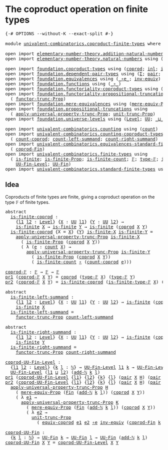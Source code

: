 # The coproduct operation on finite types

<pre class="Agda"><a id="52" class="Symbol">{-#</a> <a id="56" class="Keyword">OPTIONS</a> <a id="64" class="Pragma">--without-K</a> <a id="76" class="Pragma">--exact-split</a> <a id="90" class="Symbol">#-}</a>

<a id="95" class="Keyword">module</a> <a id="102" href="univalent-combinatorics.coproduct-finite-types.html" class="Module">univalent-combinatorics.coproduct-finite-types</a> <a id="149" class="Keyword">where</a>

<a id="156" class="Keyword">open</a> <a id="161" class="Keyword">import</a> <a id="168" href="elementary-number-theory.addition-natural-numbers.html" class="Module">elementary-number-theory.addition-natural-numbers</a> <a id="218" class="Keyword">using</a> <a id="224" class="Symbol">(</a><a id="225" href="elementary-number-theory.addition-natural-numbers.html#988" class="Function">add-ℕ</a><a id="230" class="Symbol">)</a>
<a id="232" class="Keyword">open</a> <a id="237" class="Keyword">import</a> <a id="244" href="elementary-number-theory.natural-numbers.html" class="Module">elementary-number-theory.natural-numbers</a> <a id="285" class="Keyword">using</a> <a id="291" class="Symbol">(</a><a id="292" href="elementary-number-theory.natural-numbers.html#1438" class="Datatype">ℕ</a><a id="293" class="Symbol">)</a>

<a id="296" class="Keyword">open</a> <a id="301" class="Keyword">import</a> <a id="308" href="foundation.coproduct-types.html" class="Module">foundation.coproduct-types</a> <a id="335" class="Keyword">using</a> <a id="341" class="Symbol">(</a><a id="342" href="foundation.coproduct-types.html#1168" class="Datatype">coprod</a><a id="348" class="Symbol">;</a> <a id="350" href="foundation.coproduct-types.html#1239" class="InductiveConstructor">inl</a><a id="353" class="Symbol">;</a> <a id="355" href="foundation.coproduct-types.html#1262" class="InductiveConstructor">inr</a><a id="358" class="Symbol">)</a>
<a id="360" class="Keyword">open</a> <a id="365" class="Keyword">import</a> <a id="372" href="foundation.dependent-pair-types.html" class="Module">foundation.dependent-pair-types</a> <a id="404" class="Keyword">using</a> <a id="410" class="Symbol">(</a><a id="411" href="foundation-core.dependent-pair-types.html#502" class="Record">Σ</a><a id="412" class="Symbol">;</a> <a id="414" href="foundation-core.dependent-pair-types.html#575" class="InductiveConstructor">pair</a><a id="418" class="Symbol">;</a> <a id="420" href="foundation-core.dependent-pair-types.html#592" class="Field">pr1</a><a id="423" class="Symbol">;</a> <a id="425" href="foundation-core.dependent-pair-types.html#604" class="Field">pr2</a><a id="428" class="Symbol">)</a>
<a id="430" class="Keyword">open</a> <a id="435" class="Keyword">import</a> <a id="442" href="foundation.equivalences.html" class="Module">foundation.equivalences</a> <a id="466" class="Keyword">using</a> <a id="472" class="Symbol">(</a><a id="473" href="foundation-core.equivalences.html#7843" class="Function Operator">_∘e_</a><a id="477" class="Symbol">;</a> <a id="479" href="foundation-core.equivalences.html#5707" class="Function">inv-equiv</a><a id="488" class="Symbol">)</a>
<a id="490" class="Keyword">open</a> <a id="495" class="Keyword">import</a> <a id="502" href="foundation.functions.html" class="Module">foundation.functions</a> <a id="523" class="Keyword">using</a> <a id="529" class="Symbol">(</a><a id="530" href="foundation-core.functions.html#407" class="Function Operator">_∘_</a><a id="533" class="Symbol">)</a>
<a id="535" class="Keyword">open</a> <a id="540" class="Keyword">import</a> <a id="547" href="foundation.functoriality-coproduct-types.html" class="Module">foundation.functoriality-coproduct-types</a> <a id="588" class="Keyword">using</a> <a id="594" class="Symbol">(</a><a id="595" href="foundation.functoriality-coproduct-types.html#3417" class="Function">equiv-coprod</a><a id="607" class="Symbol">)</a>
<a id="609" class="Keyword">open</a> <a id="614" class="Keyword">import</a> <a id="621" href="foundation.functoriality-propositional-truncation.html" class="Module">foundation.functoriality-propositional-truncation</a> <a id="671" class="Keyword">using</a>
  <a id="679" class="Symbol">(</a> <a id="681" href="foundation.functoriality-propositional-truncation.html#1451" class="Function">functor-trunc-Prop</a><a id="699" class="Symbol">)</a>
<a id="701" class="Keyword">open</a> <a id="706" class="Keyword">import</a> <a id="713" href="foundation.mere-equivalences.html" class="Module">foundation.mere-equivalences</a> <a id="742" class="Keyword">using</a> <a id="748" class="Symbol">(</a><a id="749" href="foundation.mere-equivalences.html#1292" class="Function">mere-equiv-Prop</a><a id="764" class="Symbol">)</a>
<a id="766" class="Keyword">open</a> <a id="771" class="Keyword">import</a> <a id="778" href="foundation.propositional-truncations.html" class="Module">foundation.propositional-truncations</a> <a id="815" class="Keyword">using</a>
  <a id="823" class="Symbol">(</a> <a id="825" href="foundation.propositional-truncations.html#5148" class="Function">apply-universal-property-trunc-Prop</a><a id="860" class="Symbol">;</a> <a id="862" href="foundation.propositional-truncations.html#1756" class="Postulate">unit-trunc-Prop</a><a id="877" class="Symbol">)</a>
<a id="879" class="Keyword">open</a> <a id="884" class="Keyword">import</a> <a id="891" href="foundation.universe-levels.html" class="Module">foundation.universe-levels</a> <a id="918" class="Keyword">using</a> <a id="924" class="Symbol">(</a><a id="925" href="Agda.Primitive.html#597" class="Postulate">Level</a><a id="930" class="Symbol">;</a> <a id="932" href="foundation-core.universe-levels.html#222" class="Primitive">UU</a><a id="934" class="Symbol">;</a> <a id="936" href="Agda.Primitive.html#810" class="Primitive Operator">_⊔_</a><a id="939" class="Symbol">)</a>

<a id="942" class="Keyword">open</a> <a id="947" class="Keyword">import</a> <a id="954" href="univalent-combinatorics.counting.html" class="Module">univalent-combinatorics.counting</a> <a id="987" class="Keyword">using</a> <a id="993" class="Symbol">(</a><a id="994" href="univalent-combinatorics.counting.html#1746" class="Function">count</a><a id="999" class="Symbol">)</a>
<a id="1001" class="Keyword">open</a> <a id="1006" class="Keyword">import</a> <a id="1013" href="univalent-combinatorics.counting-coproduct-types.html" class="Module">univalent-combinatorics.counting-coproduct-types</a> <a id="1062" class="Keyword">using</a>
  <a id="1070" class="Symbol">(</a> <a id="1072" href="univalent-combinatorics.counting-coproduct-types.html#1380" class="Function">count-coprod</a><a id="1084" class="Symbol">;</a> <a id="1086" href="univalent-combinatorics.counting-coproduct-types.html#2016" class="Function">count-left-summand</a><a id="1104" class="Symbol">;</a> <a id="1106" href="univalent-combinatorics.counting-coproduct-types.html#2241" class="Function">count-right-summand</a><a id="1125" class="Symbol">)</a>
<a id="1127" class="Keyword">open</a> <a id="1132" class="Keyword">import</a> <a id="1139" href="univalent-combinatorics.equivalences-standard-finite-types.html" class="Module">univalent-combinatorics.equivalences-standard-finite-types</a> <a id="1198" class="Keyword">using</a>
  <a id="1206" class="Symbol">(</a> <a id="1208" href="univalent-combinatorics.equivalences-standard-finite-types.html#3020" class="Function">coprod-Fin</a><a id="1218" class="Symbol">)</a>
<a id="1220" class="Keyword">open</a> <a id="1225" class="Keyword">import</a> <a id="1232" href="univalent-combinatorics.finite-types.html" class="Module">univalent-combinatorics.finite-types</a> <a id="1269" class="Keyword">using</a>
  <a id="1277" class="Symbol">(</a> <a id="1279" href="univalent-combinatorics.finite-types.html#3736" class="Function">is-finite</a><a id="1288" class="Symbol">;</a> <a id="1290" href="univalent-combinatorics.finite-types.html#3645" class="Function">is-finite-Prop</a><a id="1304" class="Symbol">;</a> <a id="1306" href="univalent-combinatorics.finite-types.html#3975" class="Function">is-finite-count</a><a id="1321" class="Symbol">;</a> <a id="1323" href="univalent-combinatorics.finite-types.html#4081" class="Function">𝔽</a><a id="1324" class="Symbol">;</a> <a id="1326" href="univalent-combinatorics.finite-types.html#4129" class="Function">type-𝔽</a><a id="1332" class="Symbol">;</a> <a id="1334" href="univalent-combinatorics.finite-types.html#4180" class="Function">is-finite-type-𝔽</a><a id="1350" class="Symbol">;</a>
    <a id="1356" href="univalent-combinatorics.finite-types.html#4468" class="Function">UU-Fin-Level</a><a id="1368" class="Symbol">;</a> <a id="1370" href="univalent-combinatorics.finite-types.html#4826" class="Function">UU-Fin</a><a id="1376" class="Symbol">)</a>
<a id="1378" class="Keyword">open</a> <a id="1383" class="Keyword">import</a> <a id="1390" href="univalent-combinatorics.standard-finite-types.html" class="Module">univalent-combinatorics.standard-finite-types</a> <a id="1436" class="Keyword">using</a> <a id="1442" class="Symbol">(</a><a id="1443" href="univalent-combinatorics.standard-finite-types.html#1975" class="Function">Fin</a><a id="1446" class="Symbol">)</a>
</pre>
## Idea

Coproducts of finite types are finite, giving a coproduct operation on the type 𝔽 of finite types.

<pre class="Agda"><a id="1570" class="Keyword">abstract</a>
  <a id="is-finite-coprod"></a><a id="1581" href="univalent-combinatorics.coproduct-finite-types.html#1581" class="Function">is-finite-coprod</a> <a id="1598" class="Symbol">:</a>
    <a id="1604" class="Symbol">{</a><a id="1605" href="univalent-combinatorics.coproduct-finite-types.html#1605" class="Bound">l1</a> <a id="1608" href="univalent-combinatorics.coproduct-finite-types.html#1608" class="Bound">l2</a> <a id="1611" class="Symbol">:</a> <a id="1613" href="Agda.Primitive.html#597" class="Postulate">Level</a><a id="1618" class="Symbol">}</a> <a id="1620" class="Symbol">{</a><a id="1621" href="univalent-combinatorics.coproduct-finite-types.html#1621" class="Bound">X</a> <a id="1623" class="Symbol">:</a> <a id="1625" href="foundation-core.universe-levels.html#222" class="Primitive">UU</a> <a id="1628" href="univalent-combinatorics.coproduct-finite-types.html#1605" class="Bound">l1</a><a id="1630" class="Symbol">}</a> <a id="1632" class="Symbol">{</a><a id="1633" href="univalent-combinatorics.coproduct-finite-types.html#1633" class="Bound">Y</a> <a id="1635" class="Symbol">:</a> <a id="1637" href="foundation-core.universe-levels.html#222" class="Primitive">UU</a> <a id="1640" href="univalent-combinatorics.coproduct-finite-types.html#1608" class="Bound">l2</a><a id="1642" class="Symbol">}</a> <a id="1644" class="Symbol">→</a>
    <a id="1650" href="univalent-combinatorics.finite-types.html#3736" class="Function">is-finite</a> <a id="1660" href="univalent-combinatorics.coproduct-finite-types.html#1621" class="Bound">X</a> <a id="1662" class="Symbol">→</a> <a id="1664" href="univalent-combinatorics.finite-types.html#3736" class="Function">is-finite</a> <a id="1674" href="univalent-combinatorics.coproduct-finite-types.html#1633" class="Bound">Y</a> <a id="1676" class="Symbol">→</a> <a id="1678" href="univalent-combinatorics.finite-types.html#3736" class="Function">is-finite</a> <a id="1688" class="Symbol">(</a><a id="1689" href="foundation.coproduct-types.html#1168" class="Datatype">coprod</a> <a id="1696" href="univalent-combinatorics.coproduct-finite-types.html#1621" class="Bound">X</a> <a id="1698" href="univalent-combinatorics.coproduct-finite-types.html#1633" class="Bound">Y</a><a id="1699" class="Symbol">)</a>
  <a id="1703" href="univalent-combinatorics.coproduct-finite-types.html#1581" class="Function">is-finite-coprod</a> <a id="1720" class="Symbol">{</a><a id="1721" class="Argument">X</a> <a id="1723" class="Symbol">=</a> <a id="1725" href="univalent-combinatorics.coproduct-finite-types.html#1725" class="Bound">X</a><a id="1726" class="Symbol">}</a> <a id="1728" class="Symbol">{</a><a id="1729" href="univalent-combinatorics.coproduct-finite-types.html#1729" class="Bound">Y</a><a id="1730" class="Symbol">}</a> <a id="1732" href="univalent-combinatorics.coproduct-finite-types.html#1732" class="Bound">is-finite-X</a> <a id="1744" href="univalent-combinatorics.coproduct-finite-types.html#1744" class="Bound">is-finite-Y</a> <a id="1756" class="Symbol">=</a>
    <a id="1762" href="foundation.propositional-truncations.html#5148" class="Function">apply-universal-property-trunc-Prop</a> <a id="1798" href="univalent-combinatorics.coproduct-finite-types.html#1732" class="Bound">is-finite-X</a>
      <a id="1816" class="Symbol">(</a> <a id="1818" href="univalent-combinatorics.finite-types.html#3645" class="Function">is-finite-Prop</a> <a id="1833" class="Symbol">(</a><a id="1834" href="foundation.coproduct-types.html#1168" class="Datatype">coprod</a> <a id="1841" href="univalent-combinatorics.coproduct-finite-types.html#1725" class="Bound">X</a> <a id="1843" href="univalent-combinatorics.coproduct-finite-types.html#1729" class="Bound">Y</a><a id="1844" class="Symbol">))</a>
      <a id="1853" class="Symbol">(</a> <a id="1855" class="Symbol">λ</a> <a id="1857" class="Symbol">(</a><a id="1858" href="univalent-combinatorics.coproduct-finite-types.html#1858" class="Bound">e</a> <a id="1860" class="Symbol">:</a> <a id="1862" href="univalent-combinatorics.counting.html#1746" class="Function">count</a> <a id="1868" href="univalent-combinatorics.coproduct-finite-types.html#1725" class="Bound">X</a><a id="1869" class="Symbol">)</a> <a id="1871" class="Symbol">→</a>
        <a id="1881" href="foundation.propositional-truncations.html#5148" class="Function">apply-universal-property-trunc-Prop</a> <a id="1917" href="univalent-combinatorics.coproduct-finite-types.html#1744" class="Bound">is-finite-Y</a>
          <a id="1939" class="Symbol">(</a> <a id="1941" href="univalent-combinatorics.finite-types.html#3645" class="Function">is-finite-Prop</a> <a id="1956" class="Symbol">(</a><a id="1957" href="foundation.coproduct-types.html#1168" class="Datatype">coprod</a> <a id="1964" href="univalent-combinatorics.coproduct-finite-types.html#1725" class="Bound">X</a> <a id="1966" href="univalent-combinatorics.coproduct-finite-types.html#1729" class="Bound">Y</a><a id="1967" class="Symbol">))</a>
          <a id="1980" class="Symbol">(</a> <a id="1982" href="univalent-combinatorics.finite-types.html#3975" class="Function">is-finite-count</a> <a id="1998" href="foundation-core.functions.html#407" class="Function Operator">∘</a> <a id="2000" class="Symbol">(</a><a id="2001" href="univalent-combinatorics.counting-coproduct-types.html#1380" class="Function">count-coprod</a> <a id="2014" href="univalent-combinatorics.coproduct-finite-types.html#1858" class="Bound">e</a><a id="2015" class="Symbol">)))</a>

<a id="coprod-𝔽"></a><a id="2020" href="univalent-combinatorics.coproduct-finite-types.html#2020" class="Function">coprod-𝔽</a> <a id="2029" class="Symbol">:</a> <a id="2031" href="univalent-combinatorics.finite-types.html#4081" class="Function">𝔽</a> <a id="2033" class="Symbol">→</a> <a id="2035" href="univalent-combinatorics.finite-types.html#4081" class="Function">𝔽</a> <a id="2037" class="Symbol">→</a> <a id="2039" href="univalent-combinatorics.finite-types.html#4081" class="Function">𝔽</a>
<a id="2041" href="foundation-core.dependent-pair-types.html#592" class="Field">pr1</a> <a id="2045" class="Symbol">(</a><a id="2046" href="univalent-combinatorics.coproduct-finite-types.html#2020" class="Function">coprod-𝔽</a> <a id="2055" href="univalent-combinatorics.coproduct-finite-types.html#2055" class="Bound">X</a> <a id="2057" href="univalent-combinatorics.coproduct-finite-types.html#2057" class="Bound">Y</a><a id="2058" class="Symbol">)</a> <a id="2060" class="Symbol">=</a> <a id="2062" href="foundation.coproduct-types.html#1168" class="Datatype">coprod</a> <a id="2069" class="Symbol">(</a><a id="2070" href="univalent-combinatorics.finite-types.html#4129" class="Function">type-𝔽</a> <a id="2077" href="univalent-combinatorics.coproduct-finite-types.html#2055" class="Bound">X</a><a id="2078" class="Symbol">)</a> <a id="2080" class="Symbol">(</a><a id="2081" href="univalent-combinatorics.finite-types.html#4129" class="Function">type-𝔽</a> <a id="2088" href="univalent-combinatorics.coproduct-finite-types.html#2057" class="Bound">Y</a><a id="2089" class="Symbol">)</a>
<a id="2091" href="foundation-core.dependent-pair-types.html#604" class="Field">pr2</a> <a id="2095" class="Symbol">(</a><a id="2096" href="univalent-combinatorics.coproduct-finite-types.html#2020" class="Function">coprod-𝔽</a> <a id="2105" href="univalent-combinatorics.coproduct-finite-types.html#2105" class="Bound">X</a> <a id="2107" href="univalent-combinatorics.coproduct-finite-types.html#2107" class="Bound">Y</a><a id="2108" class="Symbol">)</a> <a id="2110" class="Symbol">=</a> <a id="2112" href="univalent-combinatorics.coproduct-finite-types.html#1581" class="Function">is-finite-coprod</a> <a id="2129" class="Symbol">(</a><a id="2130" href="univalent-combinatorics.finite-types.html#4180" class="Function">is-finite-type-𝔽</a> <a id="2147" href="univalent-combinatorics.coproduct-finite-types.html#2105" class="Bound">X</a><a id="2148" class="Symbol">)</a> <a id="2150" class="Symbol">(</a><a id="2151" href="univalent-combinatorics.finite-types.html#4180" class="Function">is-finite-type-𝔽</a> <a id="2168" href="univalent-combinatorics.coproduct-finite-types.html#2107" class="Bound">Y</a><a id="2169" class="Symbol">)</a>

<a id="2172" class="Keyword">abstract</a>
  <a id="is-finite-left-summand"></a><a id="2183" href="univalent-combinatorics.coproduct-finite-types.html#2183" class="Function">is-finite-left-summand</a> <a id="2206" class="Symbol">:</a>
    <a id="2212" class="Symbol">{</a><a id="2213" href="univalent-combinatorics.coproduct-finite-types.html#2213" class="Bound">l1</a> <a id="2216" href="univalent-combinatorics.coproduct-finite-types.html#2216" class="Bound">l2</a> <a id="2219" class="Symbol">:</a> <a id="2221" href="Agda.Primitive.html#597" class="Postulate">Level</a><a id="2226" class="Symbol">}</a> <a id="2228" class="Symbol">{</a><a id="2229" href="univalent-combinatorics.coproduct-finite-types.html#2229" class="Bound">X</a> <a id="2231" class="Symbol">:</a> <a id="2233" href="foundation-core.universe-levels.html#222" class="Primitive">UU</a> <a id="2236" href="univalent-combinatorics.coproduct-finite-types.html#2213" class="Bound">l1</a><a id="2238" class="Symbol">}</a> <a id="2240" class="Symbol">{</a><a id="2241" href="univalent-combinatorics.coproduct-finite-types.html#2241" class="Bound">Y</a> <a id="2243" class="Symbol">:</a> <a id="2245" href="foundation-core.universe-levels.html#222" class="Primitive">UU</a> <a id="2248" href="univalent-combinatorics.coproduct-finite-types.html#2216" class="Bound">l2</a><a id="2250" class="Symbol">}</a> <a id="2252" class="Symbol">→</a> <a id="2254" href="univalent-combinatorics.finite-types.html#3736" class="Function">is-finite</a> <a id="2264" class="Symbol">(</a><a id="2265" href="foundation.coproduct-types.html#1168" class="Datatype">coprod</a> <a id="2272" href="univalent-combinatorics.coproduct-finite-types.html#2229" class="Bound">X</a> <a id="2274" href="univalent-combinatorics.coproduct-finite-types.html#2241" class="Bound">Y</a><a id="2275" class="Symbol">)</a> <a id="2277" class="Symbol">→</a>
    <a id="2283" href="univalent-combinatorics.finite-types.html#3736" class="Function">is-finite</a> <a id="2293" href="univalent-combinatorics.coproduct-finite-types.html#2229" class="Bound">X</a>
  <a id="2297" href="univalent-combinatorics.coproduct-finite-types.html#2183" class="Function">is-finite-left-summand</a> <a id="2320" class="Symbol">=</a>
    <a id="2326" href="foundation.functoriality-propositional-truncation.html#1451" class="Function">functor-trunc-Prop</a> <a id="2345" href="univalent-combinatorics.counting-coproduct-types.html#2016" class="Function">count-left-summand</a>

<a id="2365" class="Keyword">abstract</a>
  <a id="is-finite-right-summand"></a><a id="2376" href="univalent-combinatorics.coproduct-finite-types.html#2376" class="Function">is-finite-right-summand</a> <a id="2400" class="Symbol">:</a>
    <a id="2406" class="Symbol">{</a><a id="2407" href="univalent-combinatorics.coproduct-finite-types.html#2407" class="Bound">l1</a> <a id="2410" href="univalent-combinatorics.coproduct-finite-types.html#2410" class="Bound">l2</a> <a id="2413" class="Symbol">:</a> <a id="2415" href="Agda.Primitive.html#597" class="Postulate">Level</a><a id="2420" class="Symbol">}</a> <a id="2422" class="Symbol">{</a><a id="2423" href="univalent-combinatorics.coproduct-finite-types.html#2423" class="Bound">X</a> <a id="2425" class="Symbol">:</a> <a id="2427" href="foundation-core.universe-levels.html#222" class="Primitive">UU</a> <a id="2430" href="univalent-combinatorics.coproduct-finite-types.html#2407" class="Bound">l1</a><a id="2432" class="Symbol">}</a> <a id="2434" class="Symbol">{</a><a id="2435" href="univalent-combinatorics.coproduct-finite-types.html#2435" class="Bound">Y</a> <a id="2437" class="Symbol">:</a> <a id="2439" href="foundation-core.universe-levels.html#222" class="Primitive">UU</a> <a id="2442" href="univalent-combinatorics.coproduct-finite-types.html#2410" class="Bound">l2</a><a id="2444" class="Symbol">}</a> <a id="2446" class="Symbol">→</a> <a id="2448" href="univalent-combinatorics.finite-types.html#3736" class="Function">is-finite</a> <a id="2458" class="Symbol">(</a><a id="2459" href="foundation.coproduct-types.html#1168" class="Datatype">coprod</a> <a id="2466" href="univalent-combinatorics.coproduct-finite-types.html#2423" class="Bound">X</a> <a id="2468" href="univalent-combinatorics.coproduct-finite-types.html#2435" class="Bound">Y</a><a id="2469" class="Symbol">)</a> <a id="2471" class="Symbol">→</a>
    <a id="2477" href="univalent-combinatorics.finite-types.html#3736" class="Function">is-finite</a> <a id="2487" href="univalent-combinatorics.coproduct-finite-types.html#2435" class="Bound">Y</a>
  <a id="2491" href="univalent-combinatorics.coproduct-finite-types.html#2376" class="Function">is-finite-right-summand</a> <a id="2515" class="Symbol">=</a>
    <a id="2521" href="foundation.functoriality-propositional-truncation.html#1451" class="Function">functor-trunc-Prop</a> <a id="2540" href="univalent-combinatorics.counting-coproduct-types.html#2241" class="Function">count-right-summand</a>

<a id="coprod-UU-Fin-Level"></a><a id="2561" href="univalent-combinatorics.coproduct-finite-types.html#2561" class="Function">coprod-UU-Fin-Level</a> <a id="2581" class="Symbol">:</a>
  <a id="2585" class="Symbol">{</a><a id="2586" href="univalent-combinatorics.coproduct-finite-types.html#2586" class="Bound">l1</a> <a id="2589" href="univalent-combinatorics.coproduct-finite-types.html#2589" class="Bound">l2</a> <a id="2592" class="Symbol">:</a> <a id="2594" href="Agda.Primitive.html#597" class="Postulate">Level</a><a id="2599" class="Symbol">}</a> <a id="2601" class="Symbol">{</a><a id="2602" href="univalent-combinatorics.coproduct-finite-types.html#2602" class="Bound">k</a> <a id="2604" href="univalent-combinatorics.coproduct-finite-types.html#2604" class="Bound">l</a> <a id="2606" class="Symbol">:</a> <a id="2608" href="elementary-number-theory.natural-numbers.html#1438" class="Datatype">ℕ</a><a id="2609" class="Symbol">}</a> <a id="2611" class="Symbol">→</a> <a id="2613" href="univalent-combinatorics.finite-types.html#4468" class="Function">UU-Fin-Level</a> <a id="2626" href="univalent-combinatorics.coproduct-finite-types.html#2586" class="Bound">l1</a> <a id="2629" href="univalent-combinatorics.coproduct-finite-types.html#2602" class="Bound">k</a> <a id="2631" class="Symbol">→</a> <a id="2633" href="univalent-combinatorics.finite-types.html#4468" class="Function">UU-Fin-Level</a> <a id="2646" href="univalent-combinatorics.coproduct-finite-types.html#2589" class="Bound">l2</a> <a id="2649" href="univalent-combinatorics.coproduct-finite-types.html#2604" class="Bound">l</a> <a id="2651" class="Symbol">→</a>
  <a id="2655" href="univalent-combinatorics.finite-types.html#4468" class="Function">UU-Fin-Level</a> <a id="2668" class="Symbol">(</a><a id="2669" href="univalent-combinatorics.coproduct-finite-types.html#2586" class="Bound">l1</a> <a id="2672" href="Agda.Primitive.html#810" class="Primitive Operator">⊔</a> <a id="2674" href="univalent-combinatorics.coproduct-finite-types.html#2589" class="Bound">l2</a><a id="2676" class="Symbol">)</a> <a id="2678" class="Symbol">(</a><a id="2679" href="elementary-number-theory.addition-natural-numbers.html#988" class="Function">add-ℕ</a> <a id="2685" href="univalent-combinatorics.coproduct-finite-types.html#2602" class="Bound">k</a> <a id="2687" href="univalent-combinatorics.coproduct-finite-types.html#2604" class="Bound">l</a><a id="2688" class="Symbol">)</a>
<a id="2690" href="foundation-core.dependent-pair-types.html#592" class="Field">pr1</a> <a id="2694" class="Symbol">(</a><a id="2695" href="univalent-combinatorics.coproduct-finite-types.html#2561" class="Function">coprod-UU-Fin-Level</a> <a id="2715" class="Symbol">{</a><a id="2716" href="univalent-combinatorics.coproduct-finite-types.html#2716" class="Bound">l1</a><a id="2718" class="Symbol">}</a> <a id="2720" class="Symbol">{</a><a id="2721" href="univalent-combinatorics.coproduct-finite-types.html#2721" class="Bound">l2</a><a id="2723" class="Symbol">}</a> <a id="2725" class="Symbol">{</a><a id="2726" href="univalent-combinatorics.coproduct-finite-types.html#2726" class="Bound">k</a><a id="2727" class="Symbol">}</a> <a id="2729" class="Symbol">{</a><a id="2730" href="univalent-combinatorics.coproduct-finite-types.html#2730" class="Bound">l</a><a id="2731" class="Symbol">}</a> <a id="2733" class="Symbol">(</a><a id="2734" href="foundation-core.dependent-pair-types.html#575" class="InductiveConstructor">pair</a> <a id="2739" href="univalent-combinatorics.coproduct-finite-types.html#2739" class="Bound">X</a> <a id="2741" href="univalent-combinatorics.coproduct-finite-types.html#2741" class="Bound">H</a><a id="2742" class="Symbol">)</a> <a id="2744" class="Symbol">(</a><a id="2745" href="foundation-core.dependent-pair-types.html#575" class="InductiveConstructor">pair</a> <a id="2750" href="univalent-combinatorics.coproduct-finite-types.html#2750" class="Bound">Y</a> <a id="2752" href="univalent-combinatorics.coproduct-finite-types.html#2752" class="Bound">K</a><a id="2753" class="Symbol">))</a> <a id="2756" class="Symbol">=</a> <a id="2758" href="foundation.coproduct-types.html#1168" class="Datatype">coprod</a> <a id="2765" href="univalent-combinatorics.coproduct-finite-types.html#2739" class="Bound">X</a> <a id="2767" href="univalent-combinatorics.coproduct-finite-types.html#2750" class="Bound">Y</a>
<a id="2769" href="foundation-core.dependent-pair-types.html#604" class="Field">pr2</a> <a id="2773" class="Symbol">(</a><a id="2774" href="univalent-combinatorics.coproduct-finite-types.html#2561" class="Function">coprod-UU-Fin-Level</a> <a id="2794" class="Symbol">{</a><a id="2795" href="univalent-combinatorics.coproduct-finite-types.html#2795" class="Bound">l1</a><a id="2797" class="Symbol">}</a> <a id="2799" class="Symbol">{</a><a id="2800" href="univalent-combinatorics.coproduct-finite-types.html#2800" class="Bound">l2</a><a id="2802" class="Symbol">}</a> <a id="2804" class="Symbol">{</a><a id="2805" href="univalent-combinatorics.coproduct-finite-types.html#2805" class="Bound">k</a><a id="2806" class="Symbol">}</a> <a id="2808" class="Symbol">{</a><a id="2809" href="univalent-combinatorics.coproduct-finite-types.html#2809" class="Bound">l</a><a id="2810" class="Symbol">}</a> <a id="2812" class="Symbol">(</a><a id="2813" href="foundation-core.dependent-pair-types.html#575" class="InductiveConstructor">pair</a> <a id="2818" href="univalent-combinatorics.coproduct-finite-types.html#2818" class="Bound">X</a> <a id="2820" href="univalent-combinatorics.coproduct-finite-types.html#2820" class="Bound">H</a><a id="2821" class="Symbol">)</a> <a id="2823" class="Symbol">(</a><a id="2824" href="foundation-core.dependent-pair-types.html#575" class="InductiveConstructor">pair</a> <a id="2829" href="univalent-combinatorics.coproduct-finite-types.html#2829" class="Bound">Y</a> <a id="2831" href="univalent-combinatorics.coproduct-finite-types.html#2831" class="Bound">K</a><a id="2832" class="Symbol">))</a> <a id="2835" class="Symbol">=</a>
  <a id="2839" href="foundation.propositional-truncations.html#5148" class="Function">apply-universal-property-trunc-Prop</a> <a id="2875" href="univalent-combinatorics.coproduct-finite-types.html#2820" class="Bound">H</a>
    <a id="2881" class="Symbol">(</a> <a id="2883" href="foundation.mere-equivalences.html#1292" class="Function">mere-equiv-Prop</a> <a id="2899" class="Symbol">(</a><a id="2900" href="univalent-combinatorics.standard-finite-types.html#1975" class="Function">Fin</a> <a id="2904" class="Symbol">(</a><a id="2905" href="elementary-number-theory.addition-natural-numbers.html#988" class="Function">add-ℕ</a> <a id="2911" href="univalent-combinatorics.coproduct-finite-types.html#2805" class="Bound">k</a> <a id="2913" href="univalent-combinatorics.coproduct-finite-types.html#2809" class="Bound">l</a><a id="2914" class="Symbol">))</a> <a id="2917" class="Symbol">(</a><a id="2918" href="foundation.coproduct-types.html#1168" class="Datatype">coprod</a> <a id="2925" href="univalent-combinatorics.coproduct-finite-types.html#2818" class="Bound">X</a> <a id="2927" href="univalent-combinatorics.coproduct-finite-types.html#2829" class="Bound">Y</a><a id="2928" class="Symbol">))</a>
    <a id="2935" class="Symbol">(</a> <a id="2937" class="Symbol">λ</a> <a id="2939" href="univalent-combinatorics.coproduct-finite-types.html#2939" class="Bound">e1</a> <a id="2942" class="Symbol">→</a>
      <a id="2950" href="foundation.propositional-truncations.html#5148" class="Function">apply-universal-property-trunc-Prop</a> <a id="2986" href="univalent-combinatorics.coproduct-finite-types.html#2831" class="Bound">K</a>
        <a id="2996" class="Symbol">(</a> <a id="2998" href="foundation.mere-equivalences.html#1292" class="Function">mere-equiv-Prop</a> <a id="3014" class="Symbol">(</a><a id="3015" href="univalent-combinatorics.standard-finite-types.html#1975" class="Function">Fin</a> <a id="3019" class="Symbol">(</a><a id="3020" href="elementary-number-theory.addition-natural-numbers.html#988" class="Function">add-ℕ</a> <a id="3026" href="univalent-combinatorics.coproduct-finite-types.html#2805" class="Bound">k</a> <a id="3028" href="univalent-combinatorics.coproduct-finite-types.html#2809" class="Bound">l</a><a id="3029" class="Symbol">))</a> <a id="3032" class="Symbol">(</a><a id="3033" href="foundation.coproduct-types.html#1168" class="Datatype">coprod</a> <a id="3040" href="univalent-combinatorics.coproduct-finite-types.html#2818" class="Bound">X</a> <a id="3042" href="univalent-combinatorics.coproduct-finite-types.html#2829" class="Bound">Y</a><a id="3043" class="Symbol">))</a>
        <a id="3054" class="Symbol">(</a> <a id="3056" class="Symbol">λ</a> <a id="3058" href="univalent-combinatorics.coproduct-finite-types.html#3058" class="Bound">e2</a> <a id="3061" class="Symbol">→</a>
          <a id="3073" href="foundation.propositional-truncations.html#1756" class="Postulate">unit-trunc-Prop</a>
            <a id="3101" class="Symbol">(</a> <a id="3103" href="foundation.functoriality-coproduct-types.html#3417" class="Function">equiv-coprod</a> <a id="3116" href="univalent-combinatorics.coproduct-finite-types.html#2939" class="Bound">e1</a> <a id="3119" href="univalent-combinatorics.coproduct-finite-types.html#3058" class="Bound">e2</a> <a id="3122" href="foundation-core.equivalences.html#7843" class="Function Operator">∘e</a> <a id="3125" href="foundation-core.equivalences.html#5707" class="Function">inv-equiv</a> <a id="3135" class="Symbol">(</a><a id="3136" href="univalent-combinatorics.equivalences-standard-finite-types.html#3020" class="Function">coprod-Fin</a> <a id="3147" href="univalent-combinatorics.coproduct-finite-types.html#2805" class="Bound">k</a> <a id="3149" href="univalent-combinatorics.coproduct-finite-types.html#2809" class="Bound">l</a><a id="3150" class="Symbol">))))</a>

<a id="coprod-UU-Fin"></a><a id="3156" href="univalent-combinatorics.coproduct-finite-types.html#3156" class="Function">coprod-UU-Fin</a> <a id="3170" class="Symbol">:</a>
  <a id="3174" class="Symbol">{</a><a id="3175" href="univalent-combinatorics.coproduct-finite-types.html#3175" class="Bound">k</a> <a id="3177" href="univalent-combinatorics.coproduct-finite-types.html#3177" class="Bound">l</a> <a id="3179" class="Symbol">:</a> <a id="3181" href="elementary-number-theory.natural-numbers.html#1438" class="Datatype">ℕ</a><a id="3182" class="Symbol">}</a> <a id="3184" class="Symbol">→</a> <a id="3186" href="univalent-combinatorics.finite-types.html#4826" class="Function">UU-Fin</a> <a id="3193" href="univalent-combinatorics.coproduct-finite-types.html#3175" class="Bound">k</a> <a id="3195" class="Symbol">→</a> <a id="3197" href="univalent-combinatorics.finite-types.html#4826" class="Function">UU-Fin</a> <a id="3204" href="univalent-combinatorics.coproduct-finite-types.html#3177" class="Bound">l</a> <a id="3206" class="Symbol">→</a> <a id="3208" href="univalent-combinatorics.finite-types.html#4826" class="Function">UU-Fin</a> <a id="3215" class="Symbol">(</a><a id="3216" href="elementary-number-theory.addition-natural-numbers.html#988" class="Function">add-ℕ</a> <a id="3222" href="univalent-combinatorics.coproduct-finite-types.html#3175" class="Bound">k</a> <a id="3224" href="univalent-combinatorics.coproduct-finite-types.html#3177" class="Bound">l</a><a id="3225" class="Symbol">)</a>
<a id="3227" href="univalent-combinatorics.coproduct-finite-types.html#3156" class="Function">coprod-UU-Fin</a> <a id="3241" href="univalent-combinatorics.coproduct-finite-types.html#3241" class="Bound">X</a> <a id="3243" href="univalent-combinatorics.coproduct-finite-types.html#3243" class="Bound">Y</a> <a id="3245" class="Symbol">=</a> <a id="3247" href="univalent-combinatorics.coproduct-finite-types.html#2561" class="Function">coprod-UU-Fin-Level</a> <a id="3267" href="univalent-combinatorics.coproduct-finite-types.html#3241" class="Bound">X</a> <a id="3269" href="univalent-combinatorics.coproduct-finite-types.html#3243" class="Bound">Y</a>
</pre>